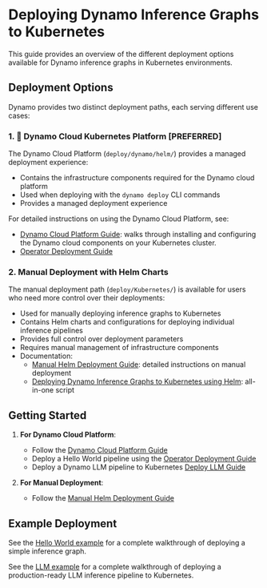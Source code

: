 <!--
SPDX-FileCopyrightText: Copyright (c) 2025 NVIDIA CORPORATION & AFFILIATES. All rights reserved.
SPDX-License-Identifier: Apache-2.0

Licensed under the Apache License, Version 2.0 (the "License");
you may not use this file except in compliance with the License.
You may obtain a copy of the License at

http://www.apache.org/licenses/LICENSE-2.0

Unless required by applicable law or agreed to in writing, software
distributed under the License is distributed on an "AS IS" BASIS,
WITHOUT WARRANTIES OR CONDITIONS OF ANY KIND, either express or implied.
See the License for the specific language governing permissions and
limitations under the License.
-->

# Deploying Dynamo Inference Graphs to Kubernetes

This guide provides an overview of the different deployment options available for Dynamo inference graphs in Kubernetes environments.

## Deployment Options

Dynamo provides two distinct deployment paths, each serving different use cases:

### 1. 🚀 Dynamo Cloud Kubernetes Platform [PREFERRED]

The Dynamo Cloud Platform (`deploy/dynamo/helm/`) provides a managed deployment experience:

- Contains the infrastructure components required for the Dynamo cloud platform
- Used when deploying with the `dynamo deploy` CLI commands
- Provides a managed deployment experience

For detailed instructions on using the Dynamo Cloud Platform, see:
- [Dynamo Cloud Platform Guide](dynamo_cloud.md): walks through installing and configuring the Dynamo cloud components on your Kubernetes cluster.
- [Operator Deployment Guide](operator_deployment.md)

### 2. Manual Deployment with Helm Charts

The manual deployment path (`deploy/Kubernetes/`) is available for users who need more control over their deployments:

- Used for manually deploying inference graphs to Kubernetes
- Contains Helm charts and configurations for deploying individual inference pipelines
- Provides full control over deployment parameters
- Requires manual management of infrastructure components
- Documentation:
   - [Manual Helm Deployment Guide](manual_helm_deployment.md): detailed instructions on manual deployment
   - [Deploying Dynamo Inference Graphs to Kubernetes using Helm](manual_helm_deployment.md#k8-helm-deploy): all-in-one script


## Getting Started

1. **For Dynamo Cloud Platform**:
   - Follow the [Dynamo Cloud Platform Guide](dynamo_cloud.md)
   - Deploy a Hello World pipeline using the [Operator Deployment Guide](operator_deployment.md)
   - Deploy a Dynamo LLM pipeline to Kubernetes [Deploy LLM Guide](../../../examples/llm/README.md#deploy-to-kubernetes)

2. **For Manual Deployment**:
   - Follow the [Manual Helm Deployment Guide](manual_helm_deployment.md)

## Example Deployment

See the [Hello World example](../../../examples/hello_world/README.md#deploying-to-and-running-the-example-in-kubernetes) for a complete walkthrough of deploying a simple inference graph.

See the [LLM example](../../../examples/llm/README.md#deploy-to-kubernetes) for a complete walkthrough of deploying a production-ready LLM inference pipeline to Kubernetes.